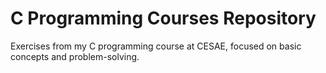 # C Programming Courses Repository
Exercises from my C programming course at CESAE, focused on basic concepts and problem-solving.
